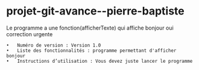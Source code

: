 # projet-git-avance--pierre-baptiste

Le programme a une fonction(afficherTexte) qui affiche bonjour
oui
correction urgente

	•	Numéro de version : Version 1.0
	•	Liste des fonctionnalités : programme permettant d'afficher bonjour
	•	Instructions d’utilisation : Vous devez juste lancer le programme